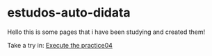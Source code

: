# estudos-auto-didata
 
Hello this is some pages that i have been studying and created them!

Take a try in:
<a href= "https://matheusddchs.github.io/estudos-auto-didata/Tentativa%20e%20erro/pratica04/conteudo"> Execute the practice04</a>